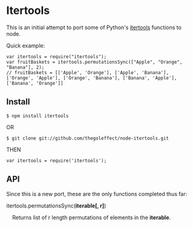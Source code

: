 # Itertools

This is an initial attempt to port some of Python's [itertools](http://docs.python.org/library/itertools.html) functions to node.  


Quick example:

    var itertools = require("itertools");
    var fruitBaskets = itertools.permutationsSync(["Apple", "Orange", "Banana"], 2);
    // fruitBaskets = [['Apple', 'Orange'], ['Apple', 'Banana'], ['Orange', 'Apple'], ['Orange', 'Banana'], ['Banana', 'Apple'], ['Banana', 'Orange']]


## Install

    $ npm install itertools

OR

    $ git clone git://github.com/thegoleffect/node-itertools.git

THEN

    var itertools = require('itertools');



## API

Since this is a new port, these are the only functions completed thus far:


itertools.permutationsSync(__iterable[, r]__)

&nbsp;&nbsp;&nbsp;&nbsp;Returns list of r length permutations of elements in the __iterable__.